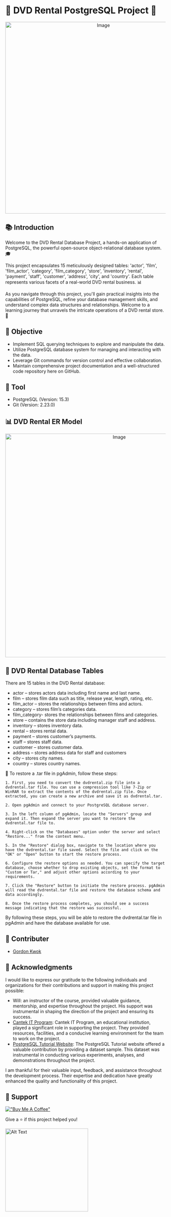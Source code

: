 # 📀 DVD Rental PostgreSQL Project 📀
<p align="center">
  <img src="https://github.com/gordonkwokkwok/DVD-Rental-PostgreSQL-Project/assets/112631794/0ceaa2a3-47a5-4041-8b69-08163b10ea98" alt="Image" width="600">
</p>

## 📚 Introduction
Welcome to the DVD Rental Database Project, a hands-on application of PostgreSQL, the powerful open-source object-relational database system. 🎓

This project encapsulates 15 meticulously designed tables: 'actor', 'film', 'film_actor', 'category', 'film_category', 'store', 'inventory', 'rental', 'payment', 'staff', 'customer', 'address', 'city', and 'country'. Each table represents various facets of a real-world DVD rental business. 📊

As you navigate through this project, you'll gain practical insights into the capabilities of PostgreSQL, refine your database management skills, and understand complex data structures and relationships. Welcome to a learning journey that unravels the intricate operations of a DVD rental store. 🚀

## 🎯 Objective
- Implement SQL querying techniques to explore and manipulate the data.
- Utilize PostgreSQL database system for managing and interacting with the data.
- Leverage Git commands for version control and effective collaboration.
- Maintain comprehensive project documentation and a well-structured code repository here on GitHub.


## 🔧 Tool
- PostgreSQL (Version: 15.3)
- Git (Version: 2.23.0)

## 📊 DVD Rental ER Model
<p align="center">
  <img src="https://github.com/gordonkwokkwok/DVD-Rental-PostgreSQL-Project/assets/112631794/5c55cbde-9e67-4363-99bc-177bf7903882" alt="Image" width="700">
</p>

## 📃 DVD Rental Database Tables
There are 15 tables in the DVD Rental database:

- actor – stores actors data including first name and last name.
- film – stores film data such as title, release year, length, rating, etc.
- film_actor – stores the relationships between films and actors.
- category – stores film’s categories data.
- film_category- stores the relationships between films and categories.
- store – contains the store data including manager staff and address.
- inventory – stores inventory data.
- rental – stores rental data.
- payment – stores customer’s payments.
- staff – stores staff data.
- customer – stores customer data.
- address – stores address data for staff and customers
- city – stores city names.
- country – stores country names.



📝 To restore a .tar file in pgAdmin, follow these steps:
```
1. First, you need to convert the dvdrental.zip file into a dvdrental.tar file. You can use a compression tool like 7-Zip or WinRAR to extract the contents of the dvdrental.zip file. Once extracted, you can create a new archive and save it as dvdrental.tar.

2. Open pgAdmin and connect to your PostgreSQL database server.

3. In the left column of pgAdmin, locate the "Servers" group and expand it. Then expand the server you want to restore the dvdrental.tar file to.

4. Right-click on the "Databases" option under the server and select "Restore..." from the context menu.

5. In the "Restore" dialog box, navigate to the location where you have the dvdrental.tar file saved. Select the file and click on the "OK" or "Open" button to start the restore process.

6. Configure the restore options as needed. You can specify the target database, choose whether to drop existing objects, set the format to "Custom or Tar," and adjust other options according to your requirements.

7. Click the "Restore" button to initiate the restore process. pgAdmin will read the dvdrental.tar file and restore the database schema and data accordingly.

8. Once the restore process completes, you should see a success message indicating that the restore was successful.
```
By following these steps, you will be able to restore the dvdrental.tar file in pgAdmin and have the database available for use.

## 👥 Contributer
- [Gordon Kwok](https://www.linkedin.com/in/gordonkwokch/)

## 🤝 Acknowledgments

I would like to express our gratitude to the following individuals and organizations for their contributions and support in making this project possible:

- Will: an instructor of the course, provided valuable guidance, mentorship, and expertise throughout the project. His support was instrumental in shaping the direction of the project and ensuring its success.
- [Cantek IT Program](https://www.cantekcanada.com/): Cantek IT Program, an educational institution, played a significant role in supporting the project. They provided resources, facilities, and a conducive learning environment for the team to work on the project.
- [PostgreSQL Tutorial Website](https://www.postgresqltutorial.com/): The PostgreSQL Tutorial website offered a valuable contribution by providing a dataset sample. This dataset was instrumental in conducting various experiments, analyses, and demonstrations throughout the project.

I am thankful for their valuable input, feedback, and assistance throughout the development process. Their expertise and dedication have greatly enhanced the quality and functionality of this project.

## 💪 Support
[!["Buy Me A Coffee"](https://www.buymeacoffee.com/assets/img/custom_images/orange_img.png)](https://www.buymeacoffee.com/gordonhei25)

Give a ⭐️ if this project helped you!

<p>
  <img src="https://github.com/gordonkwokkwok/DVD-Rental-PostgreSQL-Project/assets/112631794/04df4208-da1b-4c88-b18d-d711c0785d31" alt="Alt Text" width="260">
</p>
